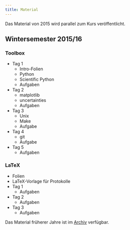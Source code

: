 ```yaml
---
title: Material
---
```


Das Material von 2015 wird parallel zum Kurs veröffentlicht.

## Wintersemester 2015/16

### Toolbox

- Tag 1
    - Intro-Folien <!--[Intro-Folien](files/archive/2015/intro.pdf)-->
    - Python <!--[Python](files/archive/2015/python.html)-->
    - Scientific Python <!--[Scientific Python](files/archive/2015/scientific-python.html)-->
    - Aufgaben <!--[Aufgaben](files/archive/2015/exercises-toolbox-1.zip)-->
- Tag 2
    - matplotlib <!--[matplotlib](files/archive/2015/matplotlib.html)-->
    - uncertainties <!--[uncertainties](files/archive/2015/uncertainties.html)-->
    - Aufgaben <!--[Aufgaben](files/archive/2015/exercises-toolbox-2.zip)-->
- Tag 3
    - Unix <!--[Unix](files/archive/2015/unix.pdf)-->
    - Make <!--[make](files/archive/2015/make.pdf)-->
    - Aufgabe <!--[Aufgabe](files/archive/2015/exercises-toolbox-3.zip)-->
- Tag 4
    - git <!--[git](files/archive/2015/git.pdf)-->
    - Aufgabe <!--[Aufgabe](files/archive/2015/exercises-toolbox-4.zip)-->
- Tag 5
    - Aufgaben <!--[Aufgaben](files/archive/2015/exercises-toolbox-5.zip)-->

### LaTeX

- Folien <!--[Folien](files/archive/2015/latex.pdf)-->
- LaTeX-Vorlage für Protokolle <!--[LaTeX-Vorlage für Protokolle](files/archive/2015/latex-template.zip)-->
- Tag 1
    - Aufgaben <!--[Aufgaben](files/archive/2015/exercises-latex-1.zip)-->
- Tag 2
    - Aufgaben <!--[Aufgaben](files/archive/2015/exercises-latex-2.zip)-->
- Tag 3
    - Aufgaben <!--[Aufgaben](files/archive/2015/exercises-latex-3.zip)-->

Das Material früherer Jahre ist im [Archiv](archive.html) verfügbar.
